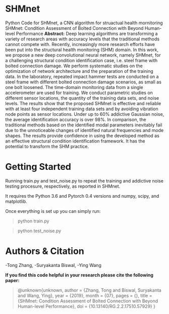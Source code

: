 # SHMnet
Python Code for SHMnet, a CNN algorithm for struactual health mornitoring
SHMnet: Condition Assessment of Bolted Connection with Beyond Human-level Performance
**Abstract:**
Deep learning algorithms are transforming a variety of research areas with accuracy levels that the traditional methods cannot compete with. Recently, increasingly more research efforts have been put into the structural health monitoring (SHM) domain. In this work, we propose a new deep convolutional neural network, namely SHMnet, for a challenging structural condition identification case, i.e. steel frame with bolted connection damage. We perform systematic studies on the optimization of network architecture and the preparation of the training data. In the laboratory, repeated impact hammer tests are conducted on a steel frame with different bolted connection damage scenarios, as small as one bolt loosened. The time-domain monitoring data from a single accelerometer are used for training. We conduct parametric studies on different sensor locations, the quantity of the training data sets, and noise levels. The results show that the proposed SHMnet is effective and reliable with at least four independent training data sets and by avoiding vibration node points as sensor locations. Under up to 60% addictive Gaussian noise, the average identification accuracy is over 98%. In comparison, the traditional methods based on the identified modal parameters inevitably fail due to the unnoticeable changes of identified natural frequencies and mode shapes. The results provide confidence in using the developed method as an effective structural condition identification framework. It has the potential to transform the SHM practice.

# Getting Started
Running train.py and test_noise.py to repeat the training and addictive noise testing procesure, respectively, as reported in SHMnet.

It requires the Python 3.6 and Pytorch 0.4 versions and numpy, scipy, and matplotlib.

Once everything is set up you can simply run:

> python train.py

> python test_noise.py
# Authors & Citation
-Tong Zhang,
-Suryakanta Biswal,
-Ying Wang

**If you find this code helpful in your research please cite the following paper:**
> @unknown{unknown,
author = {Zhang, Tong and Biswal, Suryakanta and Wang, Ying},
year = {2019},
month = {07},
pages = {},
title = {SHMnet: Condition Assessment of Bolted Connection with Beyond Human-level Performance},
doi = {10.13140/RG.2.2.17510.57929}
}


